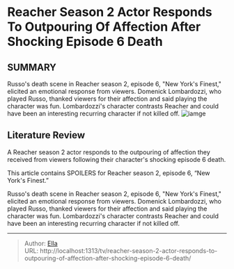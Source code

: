 # Reacher Season 2 Actor Responds To Outpouring Of Affection After Shocking Episode 6 Death


## SUMMARY 


 Russo&#39;s death scene in Reacher season 2, episode 6, &#34;New York&#39;s Finest,&#34; elicited an emotional response from viewers. Domenick Lombardozzi, who played Russo, thanked viewers for their affection and said playing the character was fun. Lombardozzi&#39;s character contrasts Reacher and could have been an interesting recurring character if not killed off.
![iamge](https://static1.srcdn.com/wordpress/wp-content/uploads/2024/01/jack-with-dixon-in-reacher-season-2-episode-6.jpg)

## Literature Review
A Reacher season 2 actor responds to the outpouring of affection they received from viewers following their character&#39;s shocking episode 6 death.

This article contains SPOILERS for Reacher season 2, episode 6, “New York&#39;s Finest.”

 Russo&#39;s death scene in Reacher season 2, episode 6, &#34;New York&#39;s Finest,&#34; elicited an emotional response from viewers. Domenick Lombardozzi, who played Russo, thanked viewers for their affection and said playing the character was fun. Lombardozzi&#39;s character contrasts Reacher and could have been an interesting recurring character if not killed off.



---

> Author: [Ella](https://instagram.hk.cn/)  
> URL: http://localhost:1313/tv/reacher-season-2-actor-responds-to-outpouring-of-affection-after-shocking-episode-6-death/  

